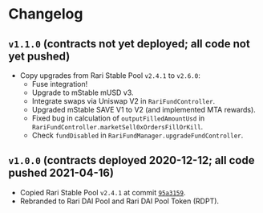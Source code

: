 # Changelog

## `v1.1.0` (contracts not yet deployed; all code not yet pushed)

* Copy upgrades from Rari Stable Pool `v2.4.1` to `v2.6.0`:
    * Fuse integration!
    * Upgrade to mStable mUSD v3.
    * Integrate swaps via Uniswap V2 in `RariFundController`.
    * Upgraded mStable SAVE V1 to V2 (and implemented MTA rewards).
    * Fixed bug in calculation of `outputFilledAmountUsd` in `RariFundController.marketSell0xOrdersFillOrKill`.
    * Check `fundDisabled` in `RariFundManager.upgradeFundController`.

## `v1.0.0` (contracts deployed 2020-12-12; all code pushed 2021-04-16)

* Copied Rari Stable Pool `v2.4.1` at commit [`95a3159`](https://github.com/Rari-Capital/rari-stable-pool-contracts/commit/95a315940ea830e676f24df47bda3d68c9076cbf).
* Rebranded to Rari DAI Pool and Rari DAI Pool Token (RDPT).
